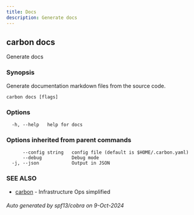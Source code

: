 ```yaml
---
title: Docs
description: Generate docs 
---
```


## carbon docs

Generate docs 

### Synopsis

Generate documentation markdown files from the source code.

```
carbon docs [flags]
```

### Options

```
  -h, --help   help for docs
```

### Options inherited from parent commands

```
      --config string   config file (default is $HOME/.carbon.yaml)
      --debug           Debug mode
  -j, --json            Output in JSON
```

### SEE ALSO

* [carbon](carbon.md)	 - Infrastructure Ops simplified

###### Auto generated by spf13/cobra on 9-Oct-2024
